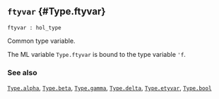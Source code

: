 ## `ftyvar` {#Type.ftyvar}


```
ftyvar : hol_type
```



Common type variable.


The ML variable `Type.ftyvar` is bound to the type variable `'f`.

### See also

[`Type.alpha`](#Type.alpha), [`Type.beta`](#Type.beta), [`Type.gamma`](#Type.gamma), [`Type.delta`](#Type.delta), [`Type.etyvar`](#Type.etyvar), [`Type.bool`](#Type.bool)

